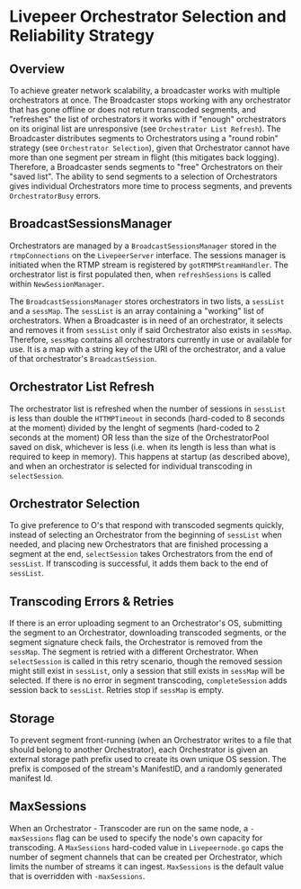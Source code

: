 # Livepeer Orchestrator Selection and Reliability Strategy

## Overview

To achieve greater network scalability, a broadcaster works with multiple orchestrators at once. The Broadcaster stops working with any orchestrator that has gone offline or does not return transcoded segments, and "refreshes" the list of orchestrators it works with if "enough" orchestrators on its original list are unresponsive (see `Orchestrator List Refresh`). The Broadcaster distributes segments to Orchestrators using a "round robin" strategy (see `Orchestrator Selection`), given that Orchestrator cannot have more than one segment per stream in flight (this mitigates back logging). Therefore, a Broadcaster sends segments to "free" Orchestrators on their "saved list". The ability to send segments to a selection of Orchestrators gives individual Orchestrators more time to process segments, and prevents `OrchestratorBusy` errors.

## BroadcastSessionsManager

Orchestrators are managed by a `BroadcastSessionsManager` stored in the `rtmpConnections` on the `LivepeerServer` interface. The sessions manager is initiated when the RTMP stream is registered by `gotRTMPStreamHandler`. The orchestrator list is first populated then, when `refreshSessions` is called within `NewSessionManager`.

The `BroadcastSessionsManager` stores orchestrators in two lists, a `sessList` and a `sessMap`.  The `sessList` is an array containing a "working" list of orchestrators. When a Broadcaster is in need of an orchestrator, it selects and removes it from `sessList` only if said Orchestrator also exists in `sessMap`. Therefore, `sessMap` contains all orchestrators currently in use or available for use. It is a map with a string key of the URI of the orchestrator, and a value of that orchestrator's `BroadcastSession`.

## Orchestrator List Refresh

The orchestrator list is refreshed when the number of sessions in `sessList` is less than double the `HTTMPTimeout` in seconds (hard-coded to 8 seconds at the moment) divided by the lenght of segments (hard-coded to 2 seconds at the moment) OR less than the size of the OrchestratorPool saved on disk, whichever is less (i.e. when its length is less than what is required to keep in memory). This happens at startup (as described above), and when an orchestrator is selected for individual transcoding in `selectSession`.

## Orchestrator Selection

To give preference to O's that respond with transcoded segments quickly, instead of selecting an Orchestrator from the beginning of `sessList` when needed, and placing new Orchestrators that are finished processing a segment at the end, `selectSession` takes Orchestrators from the end of `sessList`. If transcoding is successful, it adds them back to the end of `sessList`. 

## Transcoding Errors & Retries

If there is an error uploading segment to an Orchestrator's OS, submitting the segment to an Orchestrator, downloading transcoded segments, or the segment signature check fails, the Orchestrator is removed from the `sessMap`. The segment is retried with a different Orchestrator. When `selectSession` is called in this retry scenario, though the removed session might still exist in `sessList`, only a session that still exists in `sessMap` will be selected.  If there is no error in segment transcoding, `completeSession` adds session back to `sessList`. Retries stop if `sessMap` is empty.

## Storage

To prevent segment front-running (when an Orchestrator writes to a file that should belong to another Orchestrator), each Orchestrator is given an external storage path prefix used to create its own unique OS session. The prefix is composed of the stream's ManifestID, and a randomly generated manifest Id.

## MaxSessions

When an Orchestrator - Transcoder are run on the same node, a `-maxSessions` flag can be used to specify the node's own capacity for transcoding. A `MaxSessions` hard-coded value in `Livepeernode.go` caps the number of segment channels that can be created per Orchestrator, which limits the number of streams it can ingest. `MaxSessions` is the default value that is overridden with `-maxSessions`.
